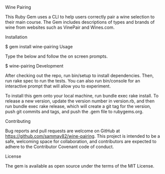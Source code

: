 Wine Pairing

This Ruby Gem uses a CLI to help users correctly pair a wine selection to their main course. The Gem includes descriptions of types and brands of wine from websites such as VinePair and Wines.com.

Installation

$ gem install wine-pairing
Usage

Type the below and follow the on screen prompts.

$ wine-pairing
Development

After checking out the repo, run bin/setup to install dependencies. Then, run rake spec to run the tests. You can also run bin/console for an interactive prompt that will allow you to experiment.

To install this gem onto your local machine, run bundle exec rake install. To release a new version, update the version number in version.rb, and then run bundle exec rake release, which will create a git tag for the version, push git commits and tags, and push the .gem file to rubygems.org.

Contributing

Bug reports and pull requests are welcome on GitHub at https://github.com/sammay82/wine-pairing. This project is intended to be a safe, welcoming space for collaboration, and contributors are expected to adhere to the Contributor Covenant code of conduct.

License

The gem is available as open source under the terms of the MIT License.
